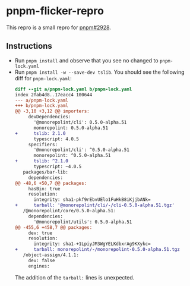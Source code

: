 # pnpm-flicker-repro

This repro is a small repro for [pnpm#2928](https://github.com/pnpm/pnpm/issues/2928).

## Instructions
+ Run `pnpm install` and observe that you see no changed to `pnpm-lock.yaml`
+ Run `pnpm install -w --save-dev tslib`. You should see the following diff for `pnpm-lock.yaml`:
    ```diff
    diff --git a/pnpm-lock.yaml b/pnpm-lock.yaml
    index 2fab4d8..17eacc4 100644
    --- a/pnpm-lock.yaml
    +++ b/pnpm-lock.yaml
    @@ -3,10 +3,12 @@ importers:
         devDependencies:
           '@monorepolint/cli': 0.5.0-alpha.51
           monorepolint: 0.5.0-alpha.51
    +      tslib: 2.1.0
           typescript: 4.0.5
         specifiers:
           '@monorepolint/cli': ^0.5.0-alpha.51
           monorepolint: ^0.5.0-alpha.51
    +      tslib: ^2.1.0
           typescript: ~4.0.5
       packages/bar-lib:
         dependencies:
    @@ -48,6 +50,7 @@ packages:
         hasBin: true
         resolution:
           integrity: sha1-pkf9rEbvUElo1FuHkB8iKjjbANk=
    +      tarball: '@monorepolint/cli/-/cli-0.5.0-alpha.51.tgz'
       /@monorepolint/core/0.5.0-alpha.51:
         dependencies:
           '@monorepolint/utils': 0.5.0-alpha.51
    @@ -455,6 +458,7 @@ packages:
         dev: true
         resolution:
           integrity: sha1-+1LpiyJM3WgYELKdbxrAg9KXykc=
    +      tarball: monorepolint/-/monorepolint-0.5.0-alpha.51.tgz
       /object-assign/4.1.1:
         dev: false
         engines:
    ```
    The addition of the `tarball:` lines is unexpected.
